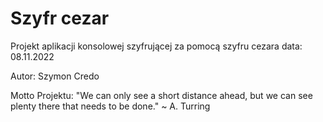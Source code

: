 # Szyfr cezar
Projekt aplikacji konsolowej szyfrującej za pomocą szyfru cezara
data: 08.11.2022

Autor: Szymon Credo

Motto Projektu: 
  "We can only see a short distance ahead, but we can see plenty there that needs to be done."
  ~ A. Turring
